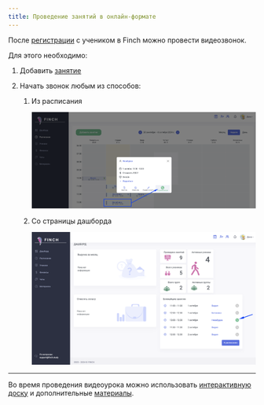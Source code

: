 ```yaml
---
title: Проведение занятий в онлайн-формате
---
```


После [регистрации](./../../rekomendacii/ssylka-registraciya-uchenika) с учеником в Finch можно провести видеозвонок.

Для этого необходимо:

1. Добавить [занятие](./../dobavlenie-zanyatii)

2. Начать звонок любым из способов:

   1. Из расписания

      ![](<../../.gitbook/assets/image (49).png>)

   2. Со страницы дашборда

      ![](<../../.gitbook/assets/image (51).png>)

---

Во время проведения видеоурока можно использовать [интерактивную доску](./ispolzovanie-interaktivnoi-doski) и дополнительные [материалы](./../../materialy/_index).


